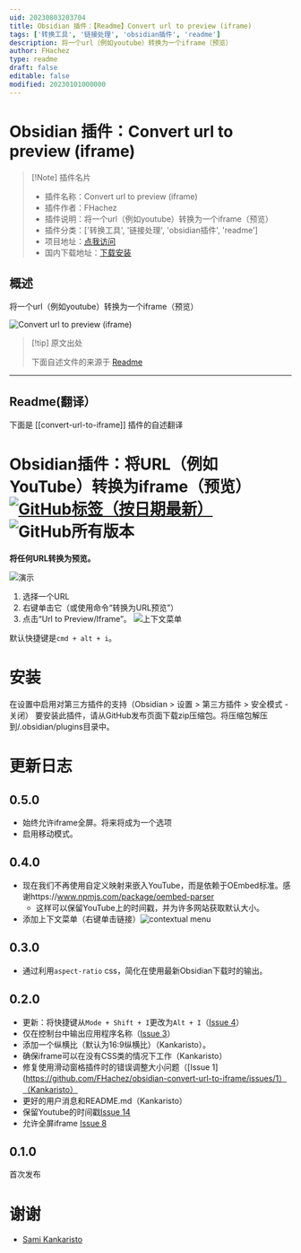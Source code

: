 ```yaml
---
uid: 20230803203704
title: Obsidian 插件：【Readme】Convert url to preview (iframe)
tags: ['转换工具', '链接处理', 'obsidian插件', 'readme']
description: 将一个url（例如youtube）转换为一个iframe（预览）
author: FHachez
type: readme
draft: false
editable: false
modified: 20230101000000
---
```


# Obsidian 插件：Convert url to preview (iframe)

> [!Note] 插件名片
> - 插件名称：Convert url to preview (iframe)
> - 插件作者：FHachez
> - 插件说明：将一个url（例如youtube）转换为一个iframe（预览）
> - 插件分类：['转换工具', '链接处理', 'obsidian插件', 'readme']
> - 项目地址：[点我访问](https://github.com/FHachez/obsidian-convert-url-to-iframe)
> - 国内下载地址：[下载安装](https://pkmer.cn/products/plugin/pluginMarket/?convert-url-to-iframe)

## 概述

将一个url（例如youtube）转换为一个iframe（预览）

![Convert url to preview (iframe)](https://cdn.pkmer.cn/covers/convert-url-to-iframe_new.gif!pkmer)

> [!tip] 原文出处
> 
>下面自述文件的来源于 [Readme](https://ghproxy.net/https://raw.githubusercontent.com/FHachez/obsidian-convert-url-to-iframe/master/README.md)
> 

---

## Readme(翻译）

下面是 [[convert-url-to-iframe]] 插件的自述翻译


# Obsidian插件：将URL（例如YouTube）转换为iframe（预览）[![GitHub标签（按日期最新）](https://img.shields.io/github/v/tag/FHachez/obsidian-convert-url-to-iframe)](https://github.com/FHachez/obsidian-convert-url-to-iframe/releases) ![GitHub所有版本](https://img.shields.io/github/downloads/FHachez/obsidian-convert-url-to-iframe/total)
**将任何URL转换为预览。**

![演示](images/demo-url-to-preview-0.4.0.gif)

1. 选择一个URL
2. 右键单击它（或使用命令“转换为URL预览”）
3. 点击“Url to Preview/Iframe”。
![上下文菜单](images/contextual-menu.png)


默认快捷键是`cmd + alt + i`。

# 安装
在设置中启用对第三方插件的支持（Obsidian > 设置 > 第三方插件 > 安全模式 - 关闭）
要安装此插件，请从GitHub发布页面下载zip压缩包。将压缩包解压到<vault>/.obsidian/plugins目录中。

# 更新日志

## 0.5.0
- 始终允许iframe全屏。将来将成为一个选项
- 启用移动模式。

## 0.4.0
- 现在我们不再使用自定义映射来嵌入YouTube，而是依赖于OEmbed标准。感谢https://www.npmjs.com/package/oembed-parser
    - 这样可以保留YouTube上的时间戳，并为许多网站获取默认大小。
- 添加上下文菜单（右键单击链接）![contextual menu](images/contextual-menu.png)

## 0.3.0
- 通过利用`aspect-ratio` css，简化在使用最新Obsidian下载时的输出。

## 0.2.0
- 更新：将快捷键从`Mode + Shift + I`更改为`Alt + I`（[Issue 4](https://github.com/FHachez/obsidian-convert-url-to-iframe/issues/4)）
- 仅在控制台中输出应用程序名称（[Issue 3](https://github.com/FHachez/obsidian-convert-url-to-iframe/issues/3)）
- 添加一个纵横比（默认为16:9纵横比）（Kankaristo）。
- 确保iframe可以在没有CSS类的情况下工作（Kankaristo）
- 修复使用滑动窗格插件时的错误调整大小问题（[Issue 1](https://github.com/FHachez/obsidian-convert-url-to-iframe/issues/1）（Kankaristo）
- 更好的用户消息和README.md（Kankaristo）
- 保留Youtube的时间戳[Issue 14](https://github.com/FHachez/obsidian-convert-url-to-iframe/issues/14)
- 允许全屏iframe [Issue 8](https://github.com/FHachez/obsidian-convert-url-to-iframe/issues/8)

## 0.1.0
首次发布

# 谢谢
- [Sami Kankaristo](https://github.com/kankaristo)



